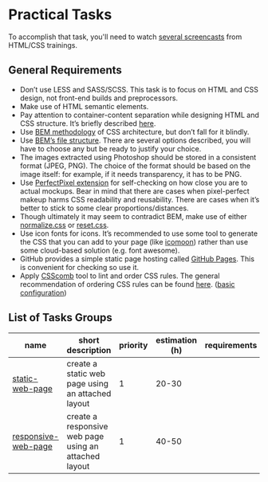 # Practical Tasks

To accomplish that task, you'll need to watch
[several screencasts](https://1drv.ms/f/s!AsZKQfymLyQuhO5NZiCdui5qbY6SLQ)
from HTML/CSS trainings. 


## General Requirements

* Don’t use LESS and SASS/SCSS. This task is to focus on HTML and CSS 
  design, not front-end builds and preprocessors.
* Make use of HTML semantic elements. 
* Pay attention to container-content separation while designing HTML and
  CSS structure. It’s briefly described [here](https://github.com/stubbornella/oocss/wiki). 
* Use [BEM methodology](https://ru.bem.info/methodology/) of CSS 
  architecture, but don’t fall for it blindly. 
* Use [BEM’s file structure](https://ru.bem.info/methodology/filestructure/).
  There are several options described, you will have to choose any but
  be ready to justify your choice. 
* The images extracted using Photoshop should be stored in a consistent
  format (JPEG, PNG). The choice of the format should be based on the
  image itself: for example, if it needs transparency, it has to be PNG.
* Use
  [PerfectPixel extension](https://chrome.google.com/webstore/detail/perfectpixel-by-welldonec/dkaagdgjmgdmbnecmcefdhjekcoceebi?hl=ru)
  for self-checking on how close you are to actual mockups. Bear in mind
  that there are cases when pixel-perfect makeup harms CSS readability
  and reusability. There are cases when it’s better to stick to some
  clear proportions/distances. 
* Though ultimately it may seem to contradict BEM, make use of either
  [normalize.css](https://chrome.google.com/webstore/detail/perfectpixel-by-welldonec/dkaagdgjmgdmbnecmcefdhjekcoceebi?hl=ru)
  or [reset.css](https://meyerweb.com/eric/tools/css/reset/). 
* Use icon fonts for icons. It’s recommended to use some tool to
  generate the CSS that you can add to your page (like
  [icomoon](https://icomoon.io/app/#/select)) rather than use some
  cloud-based solution (e.g. font awesome). 
* GitHub provides a simple static page hosting called
  [GitHub Pages](https://pages.github.com/). This is convenient for
  checking so use it. 
* Apply [CSScomb](http://csscomb.com/) tool to lint and order CSS rules.
  The general recommendation of ordering CSS rules can be found
  [here](https://css-tricks.com/poll-results-how-do-you-order-your-css-properties/).
  ([basic configuration](../assets/csscomb.json))


## List of Tasks Groups

| name                                                   | short description                                     | priority | estimation (h) | requirements |
|--------------------------------------------------------|-------------------------------------------------------|----------|----------------|--------------|
| [static-web-page](./static-web-page/readme.md)         | create a static web page using an attached layout     | 1        | 20-30          |              |
| [responsive-web-page](./responsive-web-page/readme.md) | create a responsive web page using an attached layout | 1        | 40-50          |              |



